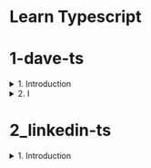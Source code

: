 # Learn Typescript

# 1-dave-ts

<details>
<summary>1. Introduction </summary>

# Typescript site

[https://www.typescriptlang.org/](https://www.typescriptlang.org/)

# Install Typescript

```x
npm install typescript -g
npm install typescript --save-dev
```

# Check Typescript version

```x
tsc -v
```

# Compile Typescript file

```x
tsc main.js
```

# #End</details>

<details>
<summary>2. I </summary>

```x

```

# #End</details>


# 2_linkedin-ts

<details>
<summary>1. Introduction </summary>

```x

```

# #End</details>

